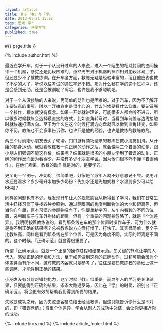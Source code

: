 ```yaml
---
layout: article
title: 关于『教』与『学』
date: 2013-05-21 13:02
tags: 思考 学车
categories: 随便写写
published: true
---
```


#{{ page.title }}

{% include author.html %}

最近在学开车，对于一个从没开过车的人来说，进入一个陌生的相对封闭的空间操作一个机器，感觉还是比较困难的。虽然男生对于机器的操作相对比较容易上手，但还是少不了被教练训。在开车这方面，教练无疑是经验丰富的，而且他应该也教了不少的人了，听说以往考试的通过率还不错。那为什么我在学的这个过程中，还是会感到无助，还是会被训呢？啊哈，也许是我不够聪明吧。

对于一个从没接触的人来说，再简单的动作也是困难的。对于汽车，因为不了解开车要注意的事项，所以一开始肯定是很小心的，什么时候要看什么位置，要先做哪一个操作，根本就没有概念。如果一开始就讲理论，可能很多人都会听不进去，所以很多时候教练会选择最直接的方式，比如直角转弯时，当看到车前盖与边线接触时就快速打满方向。至于为什么在这个时候打满方向盘就可以做到直角转变，如果你不问，教练也不会多事告诉你，也许只是他的经验，也许是教练的教练教的。

两三个月前陪小朋友去买了轮滑，门口就有商场请来的教练在教小朋友们滑。从开始的热身运动，我就看教练教一次正确的动作之后，就会讲两三个错误的动作，跟小朋友们强调不能这样做。结果呢？结果就是很多的小朋友学到了错误的动作，正确的动作反而因为看得少，并没有多少小朋友学会。因为他们根本听不懂『错误动作』，在他们看来，教练的动作就是对的，是要学的。

更早的一个例子，冲奶粉。很简单吧，好像是个成年人就不好意思说不会。要用开水还是温水？多少毫升水加多少奶粉？先加水还是先加奶粉？水温到多少可以给BB喝？

同样的问题也有不少。我发现开车让人的视觉感官从新得到了学习，我们在日常生活中已经习惯了寻找各种参照物，通过两眼间的角度判断物体的大小和距离等，但当你在车里，原本习惯的参照物没有了，你要重新学习，从车内看到的不同的位置，来判断车子与车外物体的距离。但有一个重要的问题被忽略了，就是『个体差异』。我明明按着教练说的，看到那条线在车的那个位置时操作车子，可为什么就是得不到正确的结果呢？总被教练说方向盘打慢了，打快了。其实很简单，我个子比教练高，同样是看到那条线在那个位置，可是因为角度不同，实际的距离是不同的。这个时候，『正确示范』就显得很重要了。

所谓『正确示范』，就是一个正确的操作过程和结果示范。在关键的节点让学的人代入，感受正确的环境和方法，至于如何做到这样的正确动作，过程可能会因为个体差异而有所不同，这时教的内容就只是参考了，往往是要在教练教的基础上做一些调整，才能得到正确的结果。

小朋友没有分辨对错的能力，这个时候『教』很重要。而成年人的学习更关注结果，只要能得到正确的结果，条条大路通罗马，因此在『学』的时候，识别出『正确示范』，将会更有效的帮助我们得到所要的结果。

失败是成功之母，因为失败更容易总结出经验教训，但这只能告诉你什么是不对的，即『错误示范』；尊重个体差异，学会从别人的成功中总结，会让你更接近你的成功。

{% include links.md %}
{% include article_footer.html %}
